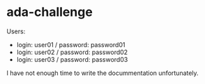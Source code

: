 # ada-challenge

Users:
- login: user01 / password: password01
- login: user02 / password: password02
- login: user03 / password: password03

I have not enough time to write the docummentation unfortunately.
